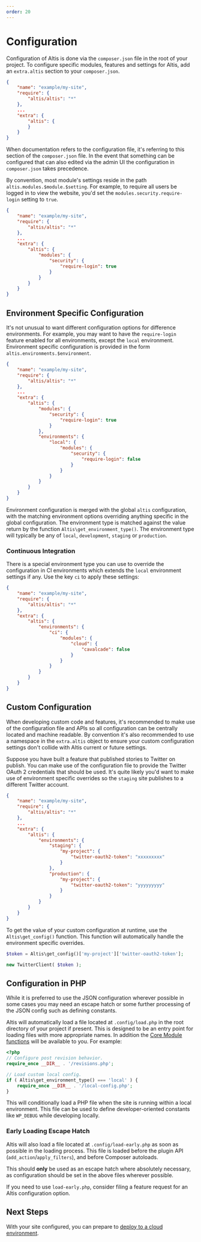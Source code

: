 ```yaml
---
order: 20
---
```


# Configuration

Configuration of Altis is done via the `composer.json` file in the root of your project. To configure specific modules, features and
settings for Altis, add an `extra.altis` section to your `composer.json`.

```json
{
    "name": "example/my-site",
    "require": {
        "altis/altis": "*"
    },
    ...
    "extra": {
        "altis": {
        }
    }
}

```

When documentation refers to the configuration file, it's referring to this section of the `composer.json` file. In the event that
something can be configured that can also edited via the admin UI the configuration in `composer.json` takes precedence.

By convention, most module's settings reside in the path `altis.modules.$module.$setting`. For example, to require all users be
logged in to view the website, you'd set the `modules.security.require-login` setting to `true`.

```json
{
    "name": "example/my-site",
    "require": {
        "altis/altis": "*"
    },
    ...
    "extra": {
        "altis": {
            "modules": {
                "security": {
                    "require-login": true
                }
            }
        }
    }
}
```

## Environment Specific Configuration

It's not unusual to want different configuration options for difference environments. For example, you may want to have
the `require-login` feature enabled for all environments, except the `local` environment. Environment specific configuration is
provided in the form `altis.environments.$environment`.

```json
{
    "name": "example/my-site",
    "require": {
        "altis/altis": "*"
    },
    ...
    "extra": {
        "altis": {
            "modules": {
                "security": {
                    "require-login": true
                }
            },
            "environments": {
                "local": {
                    "modules": {
                        "security": {
                            "require-login": false
                        }
                    }
                }
            }
        }
    }
}
```

Environment configuration is merged with the global `altis` configuration, with the matching environment options overriding anything
specific in the global configuration. The environment type is matched against the value return by the
function `Altis\get_environment_type()`. The environment type will typically be any of `local`, `development`, `staging`
or `production`.

### Continuous Integration

There is a special environment type you can use to override the configuration in CI environments which extends the `local`
environment settings if any. Use the key `ci` to apply these settings:

```json
{
    "name": "example/my-site",
    "require": {
        "altis/altis": "*"
    },
    "extra": {
        "altis": {
            "environments": {
                "ci": {
                    "modules": {
                        "cloud": {
                            "cavalcade": false
                        }
                    }
                }
            }
        }
    }
}
```

## Custom Configuration

When developing custom code and features, it's recommended to make use of the configuration file and APIs so all configuration can
be centrally located and machine readable. By convention it's also recommended to use a namespace in the `extra.altis` object to
ensure your custom configuration settings don't collide with Altis current or future settings.

Suppose you have built a feature that published stories to Twitter on publish. You can make use of the configuration file to provide
the Twitter OAuth 2 credentials that should be used. It's quite likely you'd want to make use of environment specific overrides so
the `staging` site publishes to a different Twitter account.

```json
{
    "name": "example/my-site",
    "require": {
        "altis/altis": "*"
    },
    ...
    "extra": {
        "altis": {
            "environments": {
                "staging": {
                    "my-project": {
                        "twitter-oauth2-token": "xxxxxxxxx"
                    }
                },
                "production": {
                    "my-project": {
                        "twitter-oauth2-token": "yyyyyyyyy"
                    }
                }
            }
        }
    }
}
```

To get the value of your custom configuration at runtime, use the `Altis\get_config()` function. This function will automatically
handle the environment specific overrides.

```php
$token = Altis\get_config()['my-project']['twitter-oauth2-token'];

new TwitterClient( $token );
```

## Configuration in PHP

While it is preferred to use the JSON configuration wherever possible in some cases you may need an escape hatch or some further
processing of the JSON config such as defining constants.

Altis will automatically load a file located at `.config/load.php` in the root directory of your project if present. This is
designed to be an entry point for loading files with more appropriate names. In addition
the [Core Module functions](docs://core/README.md) will be available to you. For example:

```php
<?php
// Configure post revision behavior.
require_once __DIR__ . '/revisions.php';

// Load custom local config.
if ( Altis\get_environment_type() === 'local' ) {
    require_once __DIR__ . '/local-config.php';
}
```

This will conditionally load a PHP file when the site is running within a local environment. This file can be used to define
developer-oriented constants like `WP_DEBUG` while developing locally.

### Early Loading Escape Hatch

Altis will also load a file located at `.config/load-early.php` as soon as possible in the loading process. This file is loaded
before the plugin API (`add_action`/`apply_filters`), and before Composer autoloads.

This should **only** be used as an escape hatch where absolutely necessary, as configuration should be set in the above files
wherever possible.

If you need to use `load-early.php`, consider filing a feature request for an Altis configuration option.

## Next Steps

With your site configured, you can prepare to [deploy to a cloud environment](deploy.md).
